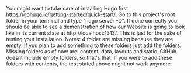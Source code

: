 You might want to take care of installing Hugo first https://gohugo.io/getting-started/quick-start/.
Go to this project's root folder in your terminal and type "hugo server -D".
If done correctly you should be able to see a demonstration of how our Website is
going to look like in its current state at http://localhost:1313/.
This is just for the sake of testing your installation.
Notes:
4 folder are missing because they are empty. 
If you plan to add something to these folders just add the folders.
Missing folders as of now are: content, data, layouts and static.
GitHub doesnt include empty folders, so that's that.
If you were to add these folders with contents, the test stated 
above might not work anymore.
